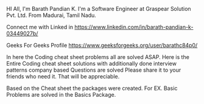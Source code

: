 HI All, I'm Barath Pandian K.
I'm a Software Engineer at Graspear Solution Pvt. Ltd.
From Madurai, Tamil Nadu.

Connect me with Linked in
https://www.linkedin.com/in/barath-pandian-k-03449027b/

Geeks For Geeks Profile
https://www.geeksforgeeks.org/user/barathc84p0/

In here the Coding cheat sheet problems all are solved ASAP.
Here is the Entire Coding cheat sheet solutions with additionally done interview patterns company based Questions are solved
Please share it to your friends who need it. That will be appreciable.


Based on the Cheat sheet the packages were created. 
For EX. Basic Problems are solved in the Basics Package.
